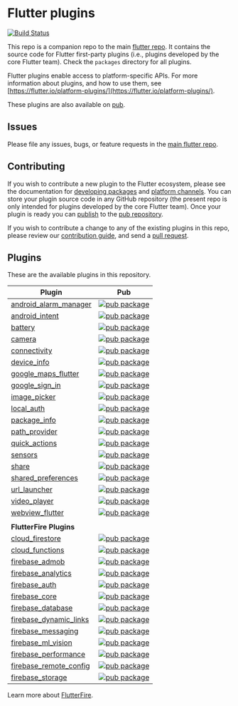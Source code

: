 
# Flutter plugins

[![Build Status](https://api.cirrus-ci.com/github/flutter/plugins.svg)](https://cirrus-ci.com/github/flutter/plugins/master)

This repo is a companion repo to the main [flutter
repo](https://github.com/flutter/flutter). It contains the source code for
Flutter first-party plugins (i.e., plugins developed by the core Flutter team).
Check the `packages` directory for all plugins.

Flutter plugins enable access to platform-specific APIs. For more information
about plugins, and how to use them, see
[https://flutter.io/platform-plugins/](https://flutter.io/platform-plugins/).

These plugins are also available on
[pub](https://pub.dartlang.org/flutter/plugins).

## Issues

Please file any issues, bugs, or feature requests in the [main flutter
repo](https://github.com/flutter/flutter/issues/new).

## Contributing

If you wish to contribute a new plugin to the Flutter ecosystem, please
see the documentation for [developing packages](https://flutter.io/developing-packages/) and
[platform channels](https://flutter.io/platform-channels/). You can store
your plugin source code in any GitHub repository (the present repo is only
intended for plugins developed by the core Flutter team). Once your plugin
is ready you can [publish](https://flutter.io/developing-packages/#publish)
to the [pub repository](https://pub.dartlang.org/).

If you wish to contribute a change to any of the existing plugins in this repo,
please review our [contribution guide](https://github.com/flutter/plugins/blob/master/CONTRIBUTING.md),
and send a [pull request](https://github.com/flutter/plugins/pulls).

## Plugins
These are the available plugins in this repository.

| Plugin | Pub |
|--------|-----|
| [android_alarm_manager](./packages/android_alarm_manager/) | [![pub package](https://img.shields.io/pub/v/android_alarm_manager.svg)](https://pub.dartlang.org/packages/android_alarm_manager) |
| [android_intent](./packages/android_intent/) | [![pub package](https://img.shields.io/pub/v/android_intent.svg)](https://pub.dartlang.org/packages/android_intent) |
| [battery](./packages/battery/) | [![pub package](https://img.shields.io/pub/v/battery.svg)](https://pub.dartlang.org/packages/battery) |
| [camera](./packages/camera/) | [![pub package](https://img.shields.io/pub/v/camera.svg)](https://pub.dartlang.org/packages/camera) |
| [connectivity](./packages/connectivity/) | [![pub package](https://img.shields.io/pub/v/connectivity.svg)](https://pub.dartlang.org/packages/connectivity) |
| [device_info](./packages/device_info/) | [![pub package](https://img.shields.io/pub/v/device_info.svg)](https://pub.dartlang.org/packages/device_info) |
| [google_maps_flutter](./packages/google_maps_flutter) | [![pub package](https://img.shields.io/pub/v/google_maps_flutter.svg)](https://pub.dartlang.org/packages/google_maps_flutter) |
| [google_sign_in](./packages/google_sign_in/) | [![pub package](https://img.shields.io/pub/v/google_sign_in.svg)](https://pub.dartlang.org/packages/google_sign_in) |
| [image_picker](./packages/image_picker/) | [![pub package](https://img.shields.io/pub/v/image_picker.svg)](https://pub.dartlang.org/packages/image_picker) |
| [local_auth](./packages/local_auth/) | [![pub package](https://img.shields.io/pub/v/local_auth.svg)](https://pub.dartlang.org/packages/local_auth) |
| [package_info](./packages/package_info/) | [![pub package](https://img.shields.io/pub/v/package_info.svg)](https://pub.dartlang.org/packages/package_info) |
| [path_provider](./packages/path_provider/) | [![pub package](https://img.shields.io/pub/v/path_provider.svg)](https://pub.dartlang.org/packages/path_provider) |
| [quick_actions](./packages/quick_actions/) | [![pub package](https://img.shields.io/pub/v/quick_actions.svg)](https://pub.dartlang.org/packages/quick_actions) |
| [sensors](./packages/sensors/) | [![pub package](https://img.shields.io/pub/v/sensors.svg)](https://pub.dartlang.org/packages/sensors) |
| [share](./packages/share/) | [![pub package](https://img.shields.io/pub/v/share.svg)](https://pub.dartlang.org/packages/share) |
| [shared_preferences](./packages/shared_preferences/) | [![pub package](https://img.shields.io/pub/v/shared_preferences.svg)](https://pub.dartlang.org/packages/shared_preferences) |
| [url_launcher](./packages/url_launcher/) | [![pub package](https://img.shields.io/pub/v/url_launcher.svg)](https://pub.dartlang.org/packages/url_launcher) |
| [video_player](./packages/video_player/) | [![pub package](https://img.shields.io/pub/v/video_player.svg)](https://pub.dartlang.org/packages/video_player) |
| [webview_flutter](./packages/webview_flutter/) | [![pub package](https://img.shields.io/pub/v/webview_flutter.svg)](https://pub.dartlang.org/packages/webview_flutter) |
| | |
| **FlutterFire Plugins** |  |
| [cloud_firestore](./packages/cloud_firestore/) | [![pub package](https://img.shields.io/pub/v/cloud_firestore.svg)](https://pub.dartlang.org/packages/cloud_firestore)
| [cloud_functions](./packages/cloud_functions/) | [![pub package](https://img.shields.io/pub/v/cloud_functions.svg)](https://pub.dartlang.org/packages/cloud_functions) |
| [firebase_admob](./packages/firebase_admob/) | [![pub package](https://img.shields.io/pub/v/firebase_admob.svg)](https://pub.dartlang.org/packages/firebase_admob) |
| [firebase_analytics](./packages/firebase_analytics/) | [![pub package](https://img.shields.io/pub/v/firebase_analytics.svg)](https://pub.dartlang.org/packages/firebase_analytics) |
| [firebase_auth](./packages/firebase_auth/) | [![pub package](https://img.shields.io/pub/v/firebase_auth.svg)](https://pub.dartlang.org/packages/firebase_auth) |
| [firebase_core](./packages/firebase_core/) | [![pub package](https://img.shields.io/pub/v/firebase_core.svg)](https://pub.dartlang.org/packages/firebase_core) |
| [firebase_database](./packages/firebase_database/) | [![pub package](https://img.shields.io/pub/v/firebase_database.svg)](https://pub.dartlang.org/packages/firebase_database) |
| [firebase_dynamic_links](./packages/firebase_dynamic_links/) | [![pub package](https://img.shields.io/pub/v/firebase_dynamic_links.svg)](https://pub.dartlang.org/packages/firebase_dynamic_links) |
| [firebase_messaging](./packages/firebase_messaging/) | [![pub package](https://img.shields.io/pub/v/firebase_messaging.svg)](https://pub.dartlang.org/packages/firebase_messaging) |
| [firebase_ml_vision](./packages/firebase_ml_vision/) | [![pub package](https://img.shields.io/pub/v/firebase_ml_vision.svg)](https://pub.dartlang.org/packages/firebase_ml_vision) |
| [firebase_performance](./packages/firebase_performance/) | [![pub package](https://img.shields.io/pub/v/firebase_performance.svg)](https://pub.dartlang.org/packages/firebase_performance) |
| [firebase_remote_config](./packages/firebase_remote_config/) | [![pub package](https://img.shields.io/pub/v/firebase_remote_config.svg)](https://pub.dartlang.org/packages/firebase_remote_config) |
| [firebase_storage](./packages/firebase_storage/) | [![pub package](https://img.shields.io/pub/v/firebase_storage.svg)](https://pub.dartlang.org/packages/firebase_storage) |

Learn more about [FlutterFire](https://github.com/flutter/plugins/blob/master/FlutterFire.md).
